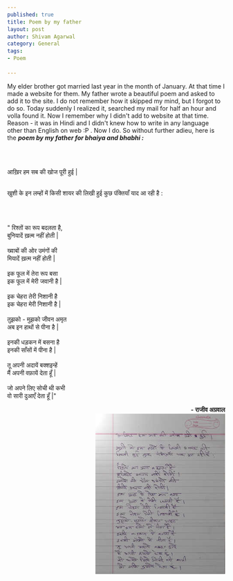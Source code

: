 ```yaml
--- 
published: true
title: Poem by my father
layout: post
author: Shivam Agarwal
category: General
tags: 
- Poem

---
```

My elder brother got married last year in the month of January. At that time I made a website for them. My father wrote a beautiful poem and asked to add it to the site. I do not remember how it skipped my mind, but I forgot to do so. Today suddenly I realized it, searched my mail for half an hour and volla found it. Now I remember why I didn't add to website at that time. Reason - it was in Hindi and I didn't knew how to write in any language other than English on web :P . Now I do. So without further adieu, here is the **_poem by my father for bhaiya and bhabhi :_**

<br /><br />

<p class = "hindi">
आख़िर हम सब की खोज पूरी हुई |  <br /><br />

खुशी के इन लम्हों में किसी शायर की लिखी हुई कुछ पंक्तियाँ याद आ रही है : <br />
 
 <br /><br />

<!-- more -->

<p class="para-center hindi" style = "font-style: italic; font-weight:600">

" रिश्तों का रूप बदलता है, <br />
बुनियादें ख़त्म नहीं होती |  <br />
<br />
ख्वाबों की ओर उमंगों की <br />
मियादें ख़त्म नहीं होती |<br />
<br />
इक फूल में तेरा रूप बसा <br />
इक फूल में मेरी जवानी है | <br />
<br />
इक चेहरा तेरी निशानी है <br />
इक चेहरा मेरी निशानी है | <br />
<br />
तुझको - मुझको जीवन अमृत <br />
अब इन हाथों से पीना है | <br />
<br />
इनकी धड़कन में बसना है <br />
इनकी साँसों में पीना है | <br />
<br />
तू अपनी अदायें बक्शइन्हें <br />
मैं अपनी वफ़ायें देता हूँ | <br />
<br />
जो अपने लिए सोची थी कभी <br />
वो सारी दुआएँ देता हूँ |" <br />
</p>

<p class="hindi" style = "text-align:right; font-weight:600;"> - राजीव अग्रवाल <br />
<a href = "/images/poem.jpeg"><img src = "/images/poem_thumbnail.jpeg"  /></a>
</p>

